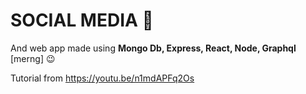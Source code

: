 # SOCIAL MEDIA 📱

And web app made using __Mongo Db, Express, React, Node, Graphql__ [merng] 😉



Tutorial from https://youtu.be/n1mdAPFq2Os